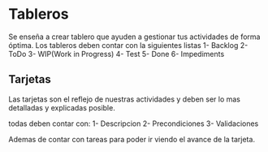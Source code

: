 # Tableros
Se enseña a crear tablero que ayuden a gestionar tus actividades de forma óptima.
Los tableros deben contar con la siguientes listas
1- Backlog
2- ToDo
3- WIP(Work in Progress)
4- Test
5- Done
6- Impediments


## Tarjetas 

Las tarjetas son el reflejo de nuestras actividades y deben ser lo mas detalladas y explicadas posible.

todas deben contar con:
1- Descripcion
2- Precondiciones
3- Validaciones

Ademas de contar con tareas para poder ir viendo el avance de la tarjeta.


